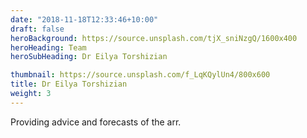 ```yaml
---
date: "2018-11-18T12:33:46+10:00"
draft: false
heroBackground: https://source.unsplash.com/tjX_sniNzgQ/1600x400
heroHeading: Team
heroSubHeading: Dr Eilya Torshizian

thumbnail: https://source.unsplash.com/f_LqKQylUn4/800x600
title: Dr Eilya Torshizian
weight: 3
---
```


Providing advice and forecasts of the arr.
